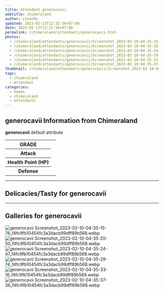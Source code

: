 ```yaml
---
title: Attendant generocavii
webtitle: chimeraland
author: L3n4r0x
updated: 2023-02-13T12:32:50+07:00
date: 2023-02-13T12:21:50+07:00
permalink: /chimeraland/attendants/generocavii.html
photos:
  - /chimeraland/attendants/generocavii/Screenshot_2023-02-10-04-35-15-76_f4fc9fb10454fc3a3dacb99dff89b568.webp
  - /chimeraland/attendants/generocavii/Screenshot_2023-02-10-04-35-20-50_f4fc9fb10454fc3a3dacb99dff89b568.webp
  - /chimeraland/attendants/generocavii/Screenshot_2023-02-10-04-35-24-47_f4fc9fb10454fc3a3dacb99dff89b568.webp
  - /chimeraland/attendants/generocavii/Screenshot_2023-02-10-04-35-29-74_f4fc9fb10454fc3a3dacb99dff89b568.webp
  - /chimeraland/attendants/generocavii/Screenshot_2023-02-10-04-35-33-16_f4fc9fb10454fc3a3dacb99dff89b568.webp
  - /chimeraland/attendants/generocavii/Screenshot_2023-02-10-04-35-37-36_f4fc9fb10454fc3a3dacb99dff89b568.webp
thumbnail: /chimeraland/attendants/generocavii/Screenshot_2023-02-10-04-35-15-76_f4fc9fb10454fc3a3dacb99dff89b568.webp
tags:
  - chimeraland
  - Attendant
categories:
  - Games
  - chimeraland
  - attendants
---
```


<section id="bootstrap-wrapper"><link rel="stylesheet" href="https://rawcdn.githack.com/dimaslanjaka/Web-Manajemen/870a349/css/bootstrap-5-3-0-alpha3-wrapper.css"/><h2 id="attribute">generocavii Information from Chimeraland</h2><p><b>generocavii</b> default attribute <table><tr><th>GRADE</th><td></td></tr><tr><th>Attack</th><td></td></tr><tr><th>Health Point (HP)</th><td></td></tr><tr><th>Defense</th><td></td></tr></table></p><hr/><h2 id="delicacies">Delicacies/Tasty for generocavii</h2><div class="bg-dark text-light"></div><hr/><div id="gallery"><h2>Galleries for generocavii</h2><div class="row"><div class="col-lg-6 col-12"><img src="/chimeraland/attendants/generocavii/Screenshot_2023-02-10-04-35-15-76_f4fc9fb10454fc3a3dacb99dff89b568.webp" alt="generocavii Screenshot_2023-02-10-04-35-15-76_f4fc9fb10454fc3a3dacb99dff89b568.webp"/></div><div class="col-lg-6 col-12"><img src="/chimeraland/attendants/generocavii/Screenshot_2023-02-10-04-35-20-50_f4fc9fb10454fc3a3dacb99dff89b568.webp" alt="generocavii Screenshot_2023-02-10-04-35-20-50_f4fc9fb10454fc3a3dacb99dff89b568.webp"/></div><div class="col-lg-6 col-12"><img src="/chimeraland/attendants/generocavii/Screenshot_2023-02-10-04-35-24-47_f4fc9fb10454fc3a3dacb99dff89b568.webp" alt="generocavii Screenshot_2023-02-10-04-35-24-47_f4fc9fb10454fc3a3dacb99dff89b568.webp"/></div><div class="col-lg-6 col-12"><img src="/chimeraland/attendants/generocavii/Screenshot_2023-02-10-04-35-29-74_f4fc9fb10454fc3a3dacb99dff89b568.webp" alt="generocavii Screenshot_2023-02-10-04-35-29-74_f4fc9fb10454fc3a3dacb99dff89b568.webp"/></div><div class="col-lg-6 col-12"><img src="/chimeraland/attendants/generocavii/Screenshot_2023-02-10-04-35-33-16_f4fc9fb10454fc3a3dacb99dff89b568.webp" alt="generocavii Screenshot_2023-02-10-04-35-33-16_f4fc9fb10454fc3a3dacb99dff89b568.webp"/></div><div class="col-lg-6 col-12"><img src="/chimeraland/attendants/generocavii/Screenshot_2023-02-10-04-35-37-36_f4fc9fb10454fc3a3dacb99dff89b568.webp" alt="generocavii Screenshot_2023-02-10-04-35-37-36_f4fc9fb10454fc3a3dacb99dff89b568.webp"/></div></div></div></section>